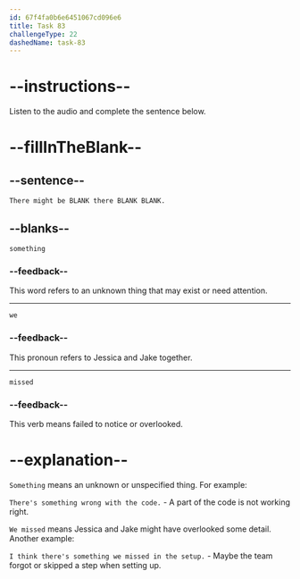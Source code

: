 ```yaml
---
id: 67f4fa0b6e6451067cd096e6
title: Task 83
challengeType: 22
dashedName: task-83
---
```


<!-- (audio) Jessica: There might be something there we missed. -->

# --instructions--

Listen to the audio and complete the sentence below. 

# --fillInTheBlank--

## --sentence--

`There might be BLANK there BLANK BLANK.`

## --blanks--

`something`

### --feedback--

This word refers to an unknown thing that may exist or need attention.

---

`we`

### --feedback--

This pronoun refers to Jessica and Jake together.

---

`missed`

### --feedback--

This verb means failed to notice or overlooked.  

# --explanation--

`Something` means an unknown or unspecified thing. For example:

`There's something wrong with the code.` - A part of the code is not working right.

`We missed` means Jessica and Jake might have overlooked some detail. Another example:

`I think there's something we missed in the setup.` - Maybe the team forgot or skipped a step when setting up.

